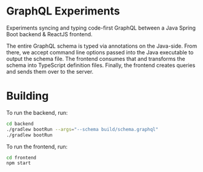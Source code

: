 # GraphQL Experiments
Experiments syncing and typing code-first GraphQL between a Java Spring Boot backend & ReactJS frontend.

The entire GraphQL schema is typed via annotations on the Java-side. From there, we accept command line options passed into the Java executable to output the schema file. The frontend consumes that and transforms the schema into TypeScript definition files. Finally, the frontend creates queries and sends them over to the server.

# Building
To run the backend, run:
```bash
cd backend
./gradlew bootRun --args="--schema build/schema.graphql"
./gradlew bootRun
```

To run the frontend, run:
```bash
cd frontend
npm start
```
